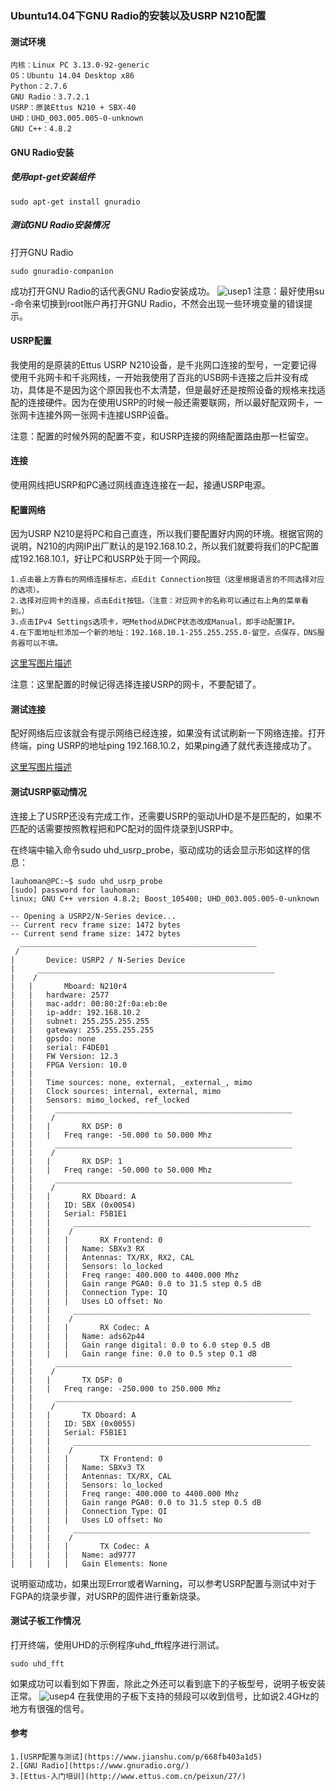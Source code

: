 ### Ubuntu14.04下GNU Radio的安装以及USRP N210配置
#### 测试环境
```
内核：Linux PC 3.13.0-92-generic
OS：Ubuntu 14.04 Desktop x86
Python：2.7.6
GNU Radio：3.7.2.1
USRP：原装Ettus N210 + SBX-40
UHD：UHD_003.005.005-0-unknown
GNU C++：4.8.2
```
#### GNU Radio安装
##### 使用apt-get安装组件
```Shell
sudo apt-get install gnuradio
```
##### 测试GNU Radio安装情况
打开GNU Radio
```Shell
sudo gnuradio-companion
```
成功打开GNU Radio的话代表GNU Radio安装成功。
![usep1](/images/usrp_1.png)
注意：最好使用su -命令来切换到root账户再打开GNU Radio，不然会出现一些环境变量的错误提示。
#### USRP配置
我使用的是原装的Ettus USRP N210设备，是千兆网口连接的型号，一定要记得使用千兆网卡和千兆网线，一开始我使用了百兆的USB网卡连接之后并没有成功，具体是不是因为这个原因我也不太清楚，但是最好还是按照设备的规格来找适配的连接硬件。因为在使用USRP的时候一般还需要联网，所以最好配双网卡，一张网卡连接外网一张网卡连接USRP设备。

注意：配置的时候外网的配置不变，和USRP连接的网络配置路由那一栏留空。
#### 连接
使用网线把USRP和PC通过网线直连连接在一起，接通USRP电源。
#### 配置网络
因为USRP N210是将PC和自己直连，所以我们要配置好内网的环境。根据官网的说明，N210的内网IP出厂默认的是192.168.10.2，所以我们就要将我们的PC配置成192.168.10.1，好让PC和USRP处于同一个网段。
```
1.点击最上方靠右的网络连接标志，点Edit Connection按钮（这里根据语言的不同选择对应的选项）。
2.选择对应网卡的连接，点击Edit按钮。（注意：对应网卡的名称可以通过右上角的菜单看到。）
3.点击IPv4 Settings选项卡，吧Method从DHCP状态改成Manual，即手动配置IP。
4.在下面地址栏添加一个新的地址：192.168.10.1-255.255.255.0-留空，点保存，DNS服务器可以不填。
```
[这里写图片描述](/images/usrp_2.png)

注意：这里配置的时候记得选择连接USRP的网卡，不要配错了。
#### 测试连接
配好网络后应该就会有提示网络已经连接，如果没有试试刷新一下网络连接。打开终端，ping USRP的地址ping 192.168.10.2，如果ping通了就代表连接成功了。

[这里写图片描述](/images/usrp_3.png)
#### 测试USRP驱动情况
连接上了USRP还没有完成工作，还需要USRP的驱动UHD是不是匹配的，如果不匹配的话需要按照教程把和PC配对的固件烧录到USRP中。

在终端中输入命令sudo uhd_usrp_probe，驱动成功的话会显示形如这样的信息：
```Shell
lauhoman@PC:~$ sudo uhd_usrp_probe 
[sudo] password for lauhoman: 
linux; GNU C++ version 4.8.2; Boost_105400; UHD_003.005.005-0-unknown

-- Opening a USRP2/N-Series device...
-- Current recv frame size: 1472 bytes
-- Current send frame size: 1472 bytes
  _____________________________________________________
 /
|       Device: USRP2 / N-Series Device
|     _____________________________________________________
|    /
|   |       Mboard: N210r4
|   |   hardware: 2577
|   |   mac-addr: 00:80:2f:0a:eb:0e
|   |   ip-addr: 192.168.10.2
|   |   subnet: 255.255.255.255
|   |   gateway: 255.255.255.255
|   |   gpsdo: none
|   |   serial: F4DE01
|   |   FW Version: 12.3
|   |   FPGA Version: 10.0
|   |   
|   |   Time sources: none, external, _external_, mimo
|   |   Clock sources: internal, external, mimo
|   |   Sensors: mimo_locked, ref_locked
|   |     _____________________________________________________
|   |    /
|   |   |       RX DSP: 0
|   |   |   Freq range: -50.000 to 50.000 Mhz
|   |     _____________________________________________________
|   |    /
|   |   |       RX DSP: 1
|   |   |   Freq range: -50.000 to 50.000 Mhz
|   |     _____________________________________________________
|   |    /
|   |   |       RX Dboard: A
|   |   |   ID: SBX (0x0054)
|   |   |   Serial: F5B1E1
|   |   |     _____________________________________________________
|   |   |    /
|   |   |   |       RX Frontend: 0
|   |   |   |   Name: SBXv3 RX
|   |   |   |   Antennas: TX/RX, RX2, CAL
|   |   |   |   Sensors: lo_locked
|   |   |   |   Freq range: 400.000 to 4400.000 Mhz
|   |   |   |   Gain range PGA0: 0.0 to 31.5 step 0.5 dB
|   |   |   |   Connection Type: IQ
|   |   |   |   Uses LO offset: No
|   |   |     _____________________________________________________
|   |   |    /
|   |   |   |       RX Codec: A
|   |   |   |   Name: ads62p44
|   |   |   |   Gain range digital: 0.0 to 6.0 step 0.5 dB
|   |   |   |   Gain range fine: 0.0 to 0.5 step 0.1 dB
|   |     _____________________________________________________
|   |    /
|   |   |       TX DSP: 0
|   |   |   Freq range: -250.000 to 250.000 Mhz
|   |     _____________________________________________________
|   |    /
|   |   |       TX Dboard: A
|   |   |   ID: SBX (0x0055)
|   |   |   Serial: F5B1E1
|   |   |     _____________________________________________________
|   |   |    /
|   |   |   |       TX Frontend: 0
|   |   |   |   Name: SBXv3 TX
|   |   |   |   Antennas: TX/RX, CAL
|   |   |   |   Sensors: lo_locked
|   |   |   |   Freq range: 400.000 to 4400.000 Mhz
|   |   |   |   Gain range PGA0: 0.0 to 31.5 step 0.5 dB
|   |   |   |   Connection Type: QI
|   |   |   |   Uses LO offset: No
|   |   |     _____________________________________________________
|   |   |    /
|   |   |   |       TX Codec: A
|   |   |   |   Name: ad9777
|   |   |   |   Gain Elements: None
```
说明驱动成功，如果出现Error或者Warning，可以参考USRP配置与测试中对于FGPA的烧录步骤，对USRP的固件进行重新烧录。
#### 测试子板工作情况
打开终端，使用UHD的示例程序uhd_fft程序进行测试。
```Shell
sudo uhd_fft
```
如果成功可以看到如下界面，除此之外还可以看到底下的子板型号，说明子板安装正常。
![usep4](/images/usrp_4.png)
在我使用的子板下支持的频段可以收到信号，比如说2.4GHz的地方有很强的信号。
#### 参考
```
1.[USRP配置与测试](https://www.jianshu.com/p/668fb403a1d5)
2.[GNU Radio](https://www.gnuradio.org/)
3.[Ettus-入门培训](http://www.ettus.com.cn/peixun/27/)
```
